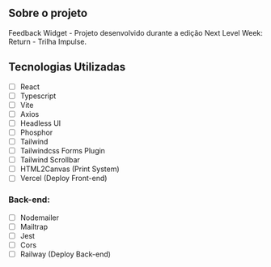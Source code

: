 ## Sobre o projeto

Feedback Widget - Projeto desenvolvido durante a edição Next Level Week: Return - Trilha Impulse.

## Tecnologias Utilizadas

-   [ ] React
-   [ ] Typescript
-   [ ] Vite
-   [ ] Axios
-   [ ] Headless UI
-   [ ] Phosphor
-   [ ] Tailwind
-   [ ] Tailwindcss Forms Plugin
-   [ ] Tailwind Scrollbar
-   [ ] HTML2Canvas (Print System)
-   [ ] Vercel (Deploy Front-end)

<h3>Back-end:</h3>

-   [ ] Nodemailer
-   [ ] Mailtrap
-   [ ] Jest
-   [ ] Cors
-   [ ] Railway (Deploy Back-end)
